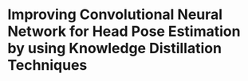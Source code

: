 # Improving Convolutional Neural Network for Head Pose Estimation by using Knowledge Distillation Techniques #
